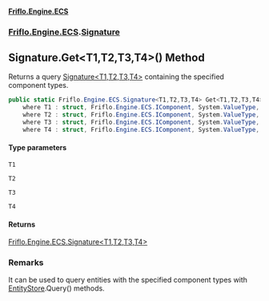 #### [Friflo.Engine.ECS](index.md#'index')
### [Friflo.Engine.ECS](Friflo.Engine.ECS.md#'Friflo.Engine.ECS').[Signature](Signature.md#'Friflo.Engine.ECS.Signature')

## Signature.Get<T1,T2,T3,T4>() Method

Returns a query [Signature&lt;T1,T2,T3,T4&gt;](Signature_T1,T2,T3,T4_.md#'Friflo.Engine.ECS.Signature<T1,T2,T3,T4>') containing the specified component types.<br/>

```csharp
public static Friflo.Engine.ECS.Signature<T1,T2,T3,T4> Get<T1,T2,T3,T4>()
    where T1 : struct, Friflo.Engine.ECS.IComponent, System.ValueType, System.ValueType
    where T2 : struct, Friflo.Engine.ECS.IComponent, System.ValueType, System.ValueType
    where T3 : struct, Friflo.Engine.ECS.IComponent, System.ValueType, System.ValueType
    where T4 : struct, Friflo.Engine.ECS.IComponent, System.ValueType, System.ValueType;
```
#### Type parameters

<a name='Friflo.Engine.ECS.Signature.Get_T1,T2,T3,T4_().T1'></a>

`T1`

<a name='Friflo.Engine.ECS.Signature.Get_T1,T2,T3,T4_().T2'></a>

`T2`

<a name='Friflo.Engine.ECS.Signature.Get_T1,T2,T3,T4_().T3'></a>

`T3`

<a name='Friflo.Engine.ECS.Signature.Get_T1,T2,T3,T4_().T4'></a>

`T4`

#### Returns
[Friflo.Engine.ECS.Signature&lt;](Signature_T1,T2,T3,T4_.md#'Friflo.Engine.ECS.Signature<T1,T2,T3,T4>')[T1](Signature.Get_T1,T2,T3,T4_().md#Friflo.Engine.ECS.Signature.Get_T1,T2,T3,T4_().T1#'Friflo.Engine.ECS.Signature.Get<T1,T2,T3,T4>().T1')[,](Signature_T1,T2,T3,T4_.md#'Friflo.Engine.ECS.Signature<T1,T2,T3,T4>')[T2](Signature.Get_T1,T2,T3,T4_().md#Friflo.Engine.ECS.Signature.Get_T1,T2,T3,T4_().T2#'Friflo.Engine.ECS.Signature.Get<T1,T2,T3,T4>().T2')[,](Signature_T1,T2,T3,T4_.md#'Friflo.Engine.ECS.Signature<T1,T2,T3,T4>')[T3](Signature.Get_T1,T2,T3,T4_().md#Friflo.Engine.ECS.Signature.Get_T1,T2,T3,T4_().T3#'Friflo.Engine.ECS.Signature.Get<T1,T2,T3,T4>().T3')[,](Signature_T1,T2,T3,T4_.md#'Friflo.Engine.ECS.Signature<T1,T2,T3,T4>')[T4](Signature.Get_T1,T2,T3,T4_().md#Friflo.Engine.ECS.Signature.Get_T1,T2,T3,T4_().T4#'Friflo.Engine.ECS.Signature.Get<T1,T2,T3,T4>().T4')[&gt;](Signature_T1,T2,T3,T4_.md#'Friflo.Engine.ECS.Signature<T1,T2,T3,T4>')

### Remarks
It can be used to query entities with the specified component types with [EntityStore](EntityStore.md#'Friflo.Engine.ECS.EntityStore').Query() methods.